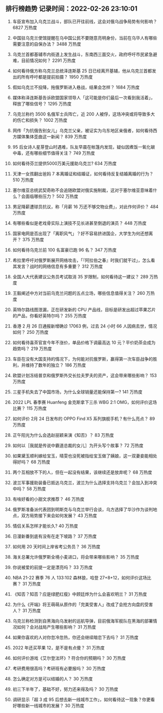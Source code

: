 
## 排行榜趋势 记录时间：2022-02-26 23:10:01
  
  1. 车臣宣布加入乌克兰战斗，部队已开往前线，这会对俄乌战争局势有何影响？ 6827 万热度
    
  2. 中国驻乌克兰使馆提醒在乌中国公民不要随意亮明身份，当前在乌华人有哪些需要注意的自保办法？ 3488 万热度
    
  3. 乌克兰首都基辅市内街道上发生战斗，东南西三面交火，政府呼吁市民紧急避难，目前情况如何？ 2291 万热度
    
  4. 如何看待俄方称乌克兰总统泽连斯基 25 日已经离开基辅，他从乌克兰首都发出的所有呼吁都是提前拍摄？ 1950 万热度
    
  5. 假如乌克兰不投降，拖俄罗斯进入巷战，结果会怎样？ 1684 万热度
    
  6. 媒体称泽连斯基告诉欧盟国家领导人「这可能是你们最后一次看到我活着」，释放了哪些信号？ 1295 万热度
    
  7. 乌克兰称约 3500 名俄军士兵阵亡，近 200 人被俘，这场冲突或将导致多大的伤亡和损失？ 1002 万热度
    
  8. 网传「为抗俄告别女儿」乌克兰父亲，被证实为乌东地区亲俄者，如何看待西方媒体集体歪曲这一新闻？ 839 万热度
    
  9. 95 后女诗人星芽登山时遇难，队友早晨在帐篷内发现，疑似因煮饭一氧化碳中毒，还有哪些细节值得关注？ 749 万热度
    
  10. 如何看待芬兰提供5000万美元援助乌克兰? 634 万热度
    
  11. 天津一女孩翻出爸妈 7 本离婚证和结婚证，如何看待反复结婚离婚的行为？ 510 万热度
    
  12. 塞尔维亚总统武契奇称不会追随欧盟对俄实施制裁，这对于塞尔维亚意味着什么？会面临哪些压力？ 502 万热度
    
  13. 男足降薪遭球员抗议，称「月薪 16 万还不够交物业费」，对此作何评价？ 484 万热度
    
  14. 有哪些看似是老戏骨实际上演技不见长进甚至倒退的演员？ 448 万热度
    
  15. 国家电网是否出现了「离职风气」？好不容易挤进国企，大学生为何还想离开？ 375 万热度
    
  16. 如何看待乌克兰前 100 名富豪已跑 96 名？ 347 万热度
    
  17. 希拉里呼吁对俄罗斯展开网络攻击，「『阿拉伯之春』时我们就干过」，怎么看其发言？战时的网络信息有多重要？ 312 万热度
    
  18. 全国人大代表建议公务员考试取消 35 岁限制，如何看待这一建议？ 289 万热度
    
  19. 王毅阐述中方对当前乌克兰问题的五点立场，哪些信息值得关注？ 260 万热度
    
  20. 英特尔路线图泄漏，正在研发新的 CPU 产品线，目标是研发出超过苹果芯片的产品，你看好英特尔吗？ 255 万热度
    
  21. 香港 2 月 26 日通报新增确诊 17063 例，过去 24 小时 66 人因病去世，情况如何？ 250 万热度
    
  22. 如何看待喜茶官宣今年不涨价，单品价格下调最高达 10 元？平价奶茶会成为趋势吗？ 219 万热度
    
  23. 车臣在没有大国支持的情况下，为何能对抗俄罗斯，赢得第一次车臣战争的胜利，并维持了数年的独立？ 186 万热度
    
  24. 欧盟计划冻结普京和俄罗斯外交长拉夫罗夫的资产，这会带来哪些影响？ 153 万热度
    
  25. 三星手机失去了中国市场，为什么全球销量还能保持第一? 141 万热度
    
  26. 2022 LPL 春季赛 Huanfeng 金克斯拿下三杀 WBG 2:1 OMG，如何评价这场比赛？ 115 万热度
    
  27. 如何评价 2月 24 日发布的 OPPO Find X5 系列旗舰手机？有什么亮点？ 89 万热度
    
  28. 正午阳光为什么会选赵丽颖来演《知否》？ 83 万热度
    
  29. 如何以［我就是传说中霸道总裁的女儿］为开头写个故事？ 72 万热度
    
  30. 如果黛玉顺利嫁给宝玉，晴雯也没死被指给宝玉做了姨娘，这一双妻妾能相处得好吗？ 68 万热度
    
  31. 两个互相放不下的人，但在一起没有结果，该继续还是放弃呢？ 68 万热度
    
  32. 波兰军事援助装备已抵达乌克兰，波兰为什么选择支持乌克兰？会加入到冲突中吗？ 58 万热度
    
  33. 有啥好看的小甜文求推荐？ 46 万热度
    
  34. 俄罗斯准备派代表团到明斯克与乌克兰举行会谈，乌方选择了华沙作为谈判地点，双方局势接下来会如何发展？ 43 万热度
    
  35. 情侣关系怎样才能长久? 40 万热度
    
  36. 日漫新番到底有没有在走下坡路？ 37 万热度
    
  37. 如何用 20 天时间上岸省考公务员？ 36 万热度
    
  38. 海关总署允许俄罗斯全境小麦进口，将会带来哪些影响？ 35 万热度
    
  39. 你说被爱的前提一定是漂亮吗？ 33 万热度
    
  40. NBA 21-22 赛季 76 人 133:102 森林狼，哈登 27+8+12，如何评价这场比赛？ 31 万热度
    
  41. 《知否？知否？应是绿肥红瘦》中顾廷烨为什么会喜欢明兰？ 31 万热度
    
  42. 为什么《开端》将王萌萌从原作的「完美受害人」改成了会抢方向盘的受害人？ 31 万热度
    
  43. 乌克兰称检测到自黑海向乌发射的巡航导弹，目前俄海军舰队在黑海的部署情况如何？会对战局产生哪些影响？ 31 万热度
    
  44. 如果你喜欢的人对你忽冷忽热，你还会继续暗恋下去吗？ 31 万热度
    
  45. 2022 年还买苹果 12，是不是有点傻？ 31 万热度
    
  46. 如何评价游戏《艾尔登法环》? 符合你的预期吗？ 30 万热度
    
  47. 考研费用很高吗？考研班有必要报吗？ 30 万热度
    
  48. 怎么确定对方是可以结婚的人？ 30 万热度
    
  49. 初三下半年了，基础不好，努力还来得及吗？ 30 万热度
    
  50. 调研显示「超 3 成 95 后想去新一线城市工作」，如何看待这一现象？你更看好哪些新一线城市的发展？ 30 万热度
    